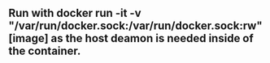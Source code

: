## Run with docker run -it -v "/var/run/docker.sock:/var/run/docker.sock:rw" [image] as the host deamon is needed inside of the container.
